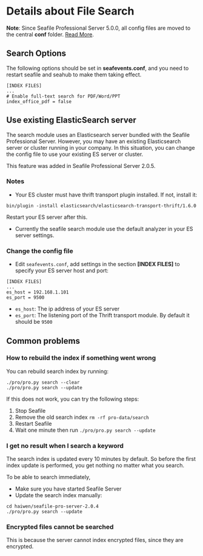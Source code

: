 # Details about File Search

**Note**: Since Seafile Professional Server 5.0.0, all config files are moved to the central **conf** folder. [Read More](../deploy/new_directory_layout_5_0_0.md).

## <a id="search-opt"></a>Search Options

The following options should be set in **seafevents.conf**, and you need to restart seafile and seahub to make them taking effect.

```
[INDEX FILES]
...
# Enable full-text search for PDF/Word/PPT
index_office_pdf = false
```

## Use existing ElasticSearch server

The search module uses an Elasticsearch server bundled with the Seafile Professional Server. However, you may have an existing Elasticsearch server or cluster running in your company. In this situation, you can change the config file to use your existing ES server or cluster.

This feature was added in Seafile Professional Server 2.0.5.

### Notes

- Your ES cluster must have thrift transport plugin installed. If not, install it:

```
bin/plugin -install elasticsearch/elasticsearch-transport-thrift/1.6.0
```

Restart your ES server after this.

- Currently the seafile search module use the default analyzer in your ES server settings. 


### Change the config file

- Edit `seafevents.conf`, add settings in the section **[INDEX FILES]** to specify your ES server host and port:

```
[INDEX FILES]
...
es_host = 192.168.1.101
es_port = 9500
```

- `es_host`: The ip address of your ES server
- `es_port`: The listening port of the Thrift transport module. By default it should be `9500`

## <a id="wiki-faq"></a>Common problems

### <a id="how-to-rebuild-search-index"></a>How to rebuild the index if something went wrong

You can rebuild search index by running:

```
./pro/pro.py search --clear
./pro/pro.py search --update
```

If this does not work, you can try the following steps:

1. Stop Seafile
2. Remove the old search index `rm -rf pro-data/search`
3. Restart Seafile
4. Wait one minute then run `./pro/pro.py search --update`


### <a id="wiki-search-no-result"></a>I get no result when I search a keyword

The search index is updated every 10 minutes by default. So before the first index update is performed, you get nothing no matter what you search.

  To be able to search immediately,

  - Make sure you have started Seafile Server
  - Update the search index manually:

```
cd haiwen/seafile-pro-server-2.0.4
./pro/pro.py search --update
```

### <a id="wiki-cannot-search-encrypted-files"></a>Encrypted files cannot be searched

This is because the server cannot index encrypted files, since they are encrypted.
